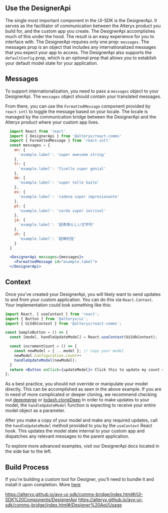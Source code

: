 ## Use the DesignerApi

The single most important component in the UI-SDK is the DesignerApi. It serves as the facilitator of communication between the Alteryx product you build for, and the custom app you create. The DesignerApi accomplishes much of this under the hood. The result is an easy experience for you to interface with. The DesignerApi requires only one prop: `messages`. The messages prop is an object that includes any internationalized messages that you expect your app to access. The DesignerApi also supports the `defaultConfig` prop, which is an optional prop that allows you to establish your default model state for your application.

## Messages

To support internationalization, you need to pass a `messages` object to your DesignerApi. The `messages` object should contain your translated messages.

From there, you can use the `FormattedMessage` component provided by `react-intl` to toggle the message based on your locale. The locale is managed by the communication bridge between the DesignerApi and the Alteryx product where your custom app lives.

``` jsx static
  import React from 'react'
  import { DesignerApi } from '@alteryx/react-comms'
  import { FormattedMessage } from 'react-intl'
  const messages = {
    en: {
      'example.label': 'super awesome string'
    },
    fr: {
      'example.label': 'ficelle super génial'
    },
    de: {
      'example.label': 'super tolle Saite'
    },
    es: {
      'example.label': 'cadena super impresionante'
    },
    pt: {
      'example.label': 'corda super incrível'
    },
    ja: {
      'example.label': '超素晴らしい文字列'
    },
    zh: {
      'example.label': '超棒的弦'
    }
  }

  <DesignerApi messages={messages}>
    <FormattedMessage id="example.label">
  </DesignerApi>
```

## Context

Once you've created your DesignerApi, you will likely want to send updates to and from your custom application. You can do this via `React.Context`. Your implementation could look something like this:

```jsx static
import React, { useContext } from 'react';
import { Button } from '@alteryx/ui';
import { UiSdkContext } from '@alteryx/react-comms';

const SampleButton = () => {
  const [model, handleUpdateModel] = React.useContext(UiSdkContext);

  const incrementCount = () => {
    const newModel = { ...model }; // copy your model
    newModel.Configuration.count++
    handleUpdateModel(newModel);
  }
  return <Button onClick={updateModel}> Click this to update my count </Button>;
};
```

As a best practice, you should not override or manipulate your model directly. This can be accomplished as seen in the above example. If you are in need of more complicated or deeper cloning, we recommend checking out [deepmerge](https://lodash.com/docs/#cloneDeep) or [lodash.cloneDeep](https://lodash.com/docs/#cloneDeep) In order to make updates to your model, the `handleUpdateModel` function is expecting to receive your entire model object as a parameter.

After you make a copy of your model and make any required updates, call the `handleUpdateModel` method provided to you by the `useContext` React hook. This updates the model state internal to your custom app and dispatches any relevant messages to the parent application.

To explore more advanced examples, visit our DesignerApi docs located in the side bar to the left.

## Build Process

If you're building a custom tool for Designer, you'll need to bundle it and install it upon completion. More [here](https://help.alteryx.com/current/developer-help/quick-start-custom-tools)

https://alteryx.github.io/ayx-ui-sdk/comms-bridge/index.html#/UI-SDK%20Components/DesignerApi
https://alteryx.github.io/ayx-ui-sdk/comms-bridge/index.html#/Designer%20Api/Usage